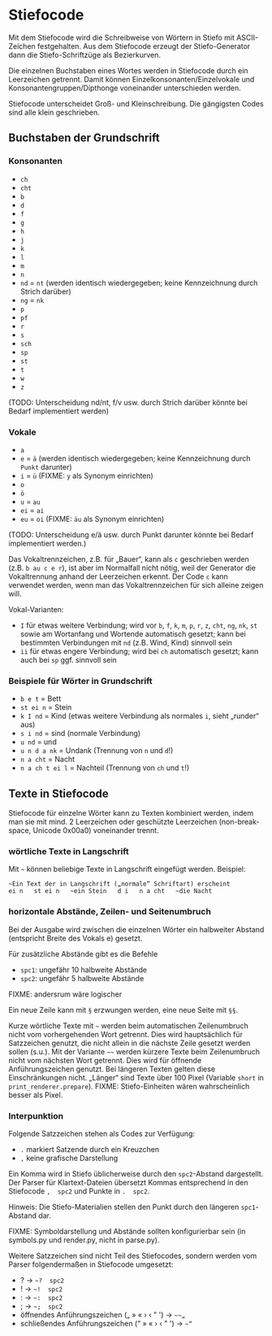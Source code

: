# Stiefocode

Mit dem Stiefocode wird die Schreibweise von Wörtern in Stiefo mit
ASCII-Zeichen festgehalten.  Aus dem Stiefocode erzeugt der
Stiefo-Generator dann die Stiefo-Schriftzüge als Bezierkurven.

Die einzelnen Buchstaben eines Wortes werden in Stiefocode durch ein
Leerzeichen getrennt.  Damit können Einzelkonsonanten/Einzelvokale und
Konsonantengruppen/Dipthonge voneinander unterschieden werden.

Stiefocode unterscheidet Groß- und Kleinschreibung.  Die gängigsten
Codes sind alle klein geschrieben.


## Buchstaben der Grundschrift

### Konsonanten

* `ch`
* `cht`
* `b`
* `d`
* `f`
* `g`
* `h`
* `j`
* `k`
* `l`
* `m`
* `n`
* `nd` = `nt` (werden identisch wiedergegeben; keine Kennzeichnung durch
  Strich darüber)
* `ng` = `nk`
* `p`
* `pf`
* `r`
* `s`
* `sch`
* `sp`
* `st`
* `t`
* `w`
* `z`

(TODO: Unterscheidung nd/nt, f/v usw. durch Strich darüber könnte bei
Bedarf implementiert werden)


### Vokale

* `a`
* `e` = `ä` (werden identisch wiedergegeben; keine Kennzeichnung durch
  `Punkt` darunter)
* `i` = `ü` (FIXME: `y` als Synonym einrichten)
* `o`
* `ö`
* `u` = `au`
* `ei` = `ai`
* `eu` = `oi` (FIXME: `äu` als Synonym einrichten)

(TODO: Unterscheidung e/ä usw. durch Punkt darunter könnte bei Bedarf
implementiert werden.)

Das Vokaltrennzeichen, z.B. für „Bauer“, kann als `c` geschrieben
werden (z.B. `b au c e r`), ist aber im Normalfall nicht nötig, weil
der Generator die Vokaltrennung anhand der Leerzeichen erkennt.  Der
Code `c` kann verwendet werden, wenn man das Vokaltrennzeichen für
sich alleine zeigen will.


Vokal-Varianten:

* `I` für etwas weitere Verbindung; wird vor `b`, `f`, `k`, `m`, `p`,
  `r`, `z`, `cht`, `ng`, `nk`, `st` sowie am Wortanfang und Wortende
  automatisch gesetzt; kann bei bestimmten Verbindungen mit `nd`
  (z.B. Wind, Kind) sinnvoll sein
* `ii` für etwas engere Verbindung; wird bei `ch` automatisch gesetzt;
  kann auch bei `sp` ggf. sinnvoll sein


### Beispiele für Wörter in Grundschrift

* `b e t` = Bett
* `st ei n` = Stein
* `k I nd` = Kind (etwas weitere Verbindung als normales `i`,
  sieht „runder“ aus)
* `s i nd` = sind (normale Verbindung)
* `u nd` = und
* `u n d a nk` = Undank (Trennung von `n` und `d`!)
* `n a cht` = Nacht
* `n a ch t ei l` = Nachteil (Trennung von `ch` und `t`!)


## Texte in Stiefocode

Stiefocode für einzelne Wörter kann zu Texten kombiniert werden,
indem man sie mit mind. 2 Leerzeichen oder geschützte Leerzeichen
(non-break-space, Unicode 0x00a0) voneinander trennt.

### wörtliche Texte in Langschrift

Mit `~` können beliebige Texte in Langschrift eingefügt werden.
Beispiel:

    ~Ein Text der in Langschrift („normale“ Schriftart) erscheint
    ei n   st ei n   ~ein Stein   d i   n a cht   ~die Nacht


### horizontale Abstände, Zeilen- und Seitenumbruch

Bei der Ausgabe wird zwischen die einzelnen Wörter ein halbweiter
Abstand (entspricht Breite des Vokals e) gesetzt.

Für zusätzliche Abstände gibt es die Befehle

* `spc1`: ungefähr 10 halbweite Abstände
* `spc2`: ungefähr 5 halbweite Abstände

FIXME: andersrum wäre logischer

Ein neue Zeile kann mit `§` erzwungen werden, eine neue Seite mit `§§`.


Kurze wörtliche Texte mit `~` werden beim automatischen Zeilenumbruch
nicht vom vorhergehenden Wort getrennt.  Dies wird hauptsächlich für
Satzzeichen genutzt, die nicht allein in die nächste Zeile gesetzt
werden sollen (s.u.).  Mit der Variante `~~` werden kürzere Texte beim
Zeilenumbruch nicht vom nächsten Wort getrennt.  Dies wird für
öffnende Anführungszeichen genutzt.  Bei längeren Texten gelten diese
Einschränkungen nicht.  „Länger“ sind Texte über 100 Pixel (Variable
`short` in `print_renderer.prepare`).  FIXME: Stiefo-Einheiten wären
wahrscheinlich besser als Pixel.


### Interpunktion

Folgende Satzzeichen stehen als Codes zur Verfügung:

* `.` markiert Satzende durch ein Kreuzchen
* `,` keine grafische Darstellung

Ein Komma wird in Stiefo üblicherweise durch den `spc2`-Abstand
dargestellt. Der Parser für Klartext-Dateien übersetzt Kommas
entsprechend in den Stiefocode `,  spc2` und Punkte in `.  spc2`.

Hinweis: Die Stiefo-Materialien stellen den Punkt durch den
längeren `spc1`-Abstand dar.

FIXME: Symboldarstellung und Abstände sollten konfigurierbar sein (in
symbols.py und render.py, nicht in parse.py).


Weitere Satzzeichen sind nicht Teil des Stiefocodes, sondern werden
vom Parser folgendermaßen in Stiefocode umgesetzt:

* ? → `~?  spc2`
* ! → `~!  spc2`
* : → `~:  spc2`
* ; → `~;  spc2`
* öffnendes Anführungszeichen („ » « › ‹ " ') → `~~„`
* schließendes Anführungszeichen (“ » « › ‹ " ') → `~“`

